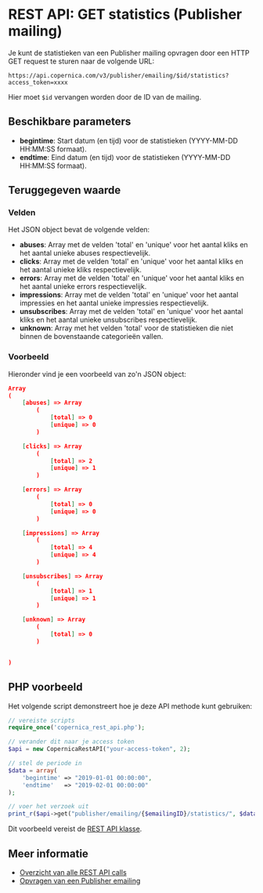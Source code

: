 # REST API: GET statistics (Publisher mailing)

Je kunt de statistieken van een Publisher mailing opvragen door een HTTP GET request 
te sturen naar de volgende URL:

`https://api.copernica.com/v3/publisher/emailing/$id/statistics?access_token=xxxx`

Hier moet `$id` vervangen worden door de ID van de mailing.

## Beschikbare parameters

* **begintime**: Start datum (en tijd) voor de statistieken (YYYY-MM-DD HH:MM:SS formaat).
* **endtime**: Eind datum (en tijd) voor de statistieken (YYYY-MM-DD HH:MM:SS formaat).

## Teruggegeven waarde

### Velden

Het JSON object bevat de volgende velden:

* **abuses**: Array met de velden 'total' en 'unique' voor het aantal kliks 
en het aantal unieke abuses respectievelijk.
* **clicks**: Array met de velden 'total' en 'unique' voor het aantal kliks 
en het aantal unieke kliks respectievelijk.
* **errors**: Array met de velden 'total' en 'unique' voor het aantal kliks 
en het aantal unieke errors respectievelijk.
* **impressions**: Array met de velden 'total' en 'unique' voor het aantal impressies 
en het aantal unieke impressies respectievelijk.
* **unsubscribes**: Array met de velden 'total' en 'unique' voor het aantal kliks 
en het aantal unieke unsubscribes respectievelijk.
* **unknown**: Array met het velden 'total' voor de statistieken die niet binnen 
de bovenstaande categorieën vallen.

### Voorbeeld

Hieronder vind je een voorbeeld van zo'n JSON object:

```json
Array
(
    [abuses] => Array
        (
            [total] => 0
            [unique] => 0
        )

    [clicks] => Array
        (
            [total] => 2
            [unique] => 1
        )

    [errors] => Array
        (
            [total] => 0
            [unique] => 0
        )

    [impressions] => Array
        (
            [total] => 4
            [unique] => 4
        )

    [unsubscribes] => Array
        (
            [total] => 1
            [unique] => 1
        )

    [unknown] => Array
        (
            [total] => 0
        )


)
```

## PHP voorbeeld

Het volgende script demonstreert hoe je deze API methode kunt gebruiken:

```php
// vereiste scripts
require_once('copernica_rest_api.php');

// verander dit naar je access token
$api = new CopernicaRestAPI("your-access-token", 2);

// stel de periode in
$data = array(
    'begintime' => "2019-01-01 00:00:00", 
    'endtime'   => "2019-02-01 00:00:00"
);

// voer het verzoek uit
print_r($api->get("publisher/emailing/{$emailingID}/statistics/", $data));
```

Dit voorbeeld vereist de [REST API klasse](./rest-php).

## Meer informatie

* [Overzicht van alle REST API calls](./rest-api)
* [Opvragen van een Publisher emailing](./rest-get-publisher-emailing)


